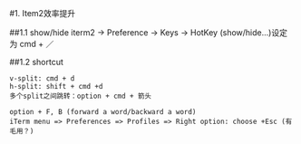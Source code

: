 #1. Item2效率提升

##1.1 show/hide
iterm2 -> Preference -> Keys -> HotKey (show/hide...)设定为 cmd + ／

##1.2 shortcut
```
v-split: cmd + d
h-split: shift + cmd +d
多个split之间跳转：option + cmd + 箭头

option + F, B (forward a word/backward a word)
iTerm menu => Preferences => Profiles => Right option: choose +Esc (有毛用？)
```

